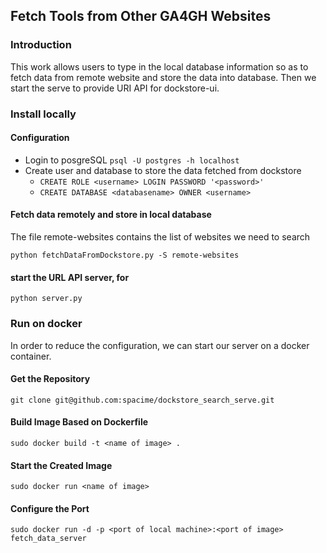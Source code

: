 Fetch Tools from Other GA4GH Websites
-----
### Introduction
This work allows users to type in the local database information so as to fetch data from remote website and store the data into database. Then we start the serve to provide URI API for dockstore-ui.

### Install locally
#### Configuration
- Login to posgreSQL `psql -U postgres -h localhost`
- Create user and database to store the data fetched from dockstore
  - `CREATE ROLE <username> LOGIN PASSWORD '<password>'`
  - `CREATE DATABASE <databasename> OWNER <username>`

#### Fetch data remotely and store in local database
The file remote-websites contains the list of websites we need to search

`python fetchDataFromDockstore.py -S remote-websites`

#### start the URL API server, for
`python server.py`


### Run on docker
In order to reduce the configuration, we can start our server on a docker container.
#### Get the Repository
`git clone git@github.com:spacime/dockstore_search_serve.git`
#### Build Image Based on Dockerfile
`sudo docker build -t <name of image> .`
#### Start the Created Image
`sudo docker run <name of image>`
#### Configure the Port
`sudo docker run -d -p <port of local machine>:<port of image> fetch_data_server`
